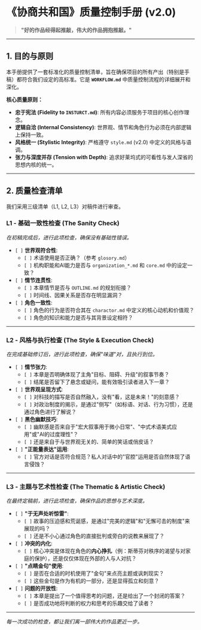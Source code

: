 # 《协商共和国》质量控制手册 (v2.0)

> **"好的作品经得起推敲，伟大的作品拥抱推敲。"**

---

## 1. 目的与原则

本手册提供了一套标准化的质量控制清单，旨在确保项目的所有产出（特别是手稿）都符合我们设定的高标准。它是 **`WORKFLOW.md`** 中质量控制流程的详细展开和深化。

**核心质量原则：**
- **忠于宪法 (Fidelity to `INSTURCT.md`)**: 所有内容必须服务于项目的核心创作理念。
- **逻辑自洽 (Internal Consistency)**: 世界观、情节和角色行为必须在内部逻辑上保持一致。
- **风格统一 (Stylistic Integrity)**: 严格遵守 `style.md` (v2.0) 中定义的风格与语调。
- **张力与深度并存 (Tension with Depth)**: 追求好莱坞式的可看性与发人深省的思想内核的统一。

---

## 2. 质量检查清单

我们采用三级清单（L1, L2, L3）对稿件进行审查。

### **L1 - 基础一致性检查 (The Sanity Check)**
*在初稿完成后，进行此项检查，确保没有基础性错误。*

- `[ ]` **世界观符合性**:
    - `[ ]` 术语使用是否正确？（参考 `glosory.md`）
    - `[ ]` 机构职能和AI能力是否与 `organization_*.md` 和 `core.md` 中的设定一致？
- `[ ]` **情节连贯性**:
    - `[ ]` 本章情节是否与 `OUTLINE.md` 的规划衔接？
    - `[ ]` 时间线、因果关系是否存在明显漏洞？
- `[ ]` **角色一致性**:
    - `[ ]` 角色的行为是否符合其在 `charactor.md` 中定义的核心动机和价值观？
    - `[ ]` 角色的知识和能力是否与其背景设定相符？

---

### **L2 - 风格与执行检查 (The Style & Execution Check)**
*在完成基础修订后，进行此项检查，确保"味道"对，且执行到位。*

- `[ ]` **情节张力**:
    - `[ ]` 本章是否明确体现了主角"目标、阻碍、升级"的叙事节奏？
    - `[ ]` 结尾是否留下了悬念或疑问，能有效吸引读者进入下一章？
- `[ ]` **世界观呈现方式**:
    - `[ ]` 对科技的描写是否自然融入，没有"看，这是未来！"的刻意感？
    - `[ ]` 对政治制度的揭示，是通过"侧写"（如标语、对话、行为习惯），还是通过角色进行了解说？
- `[ ]` **黑色幽默技巧**:
    - `[ ]` 幽默感是否来自于"宏大叙事用于微小日常"、"中式术语美式应用"或"AI的过度理性"？
    - `[ ]` 还是来自于与世界观无关的、简单的笑话或俏皮话？
- `[ ]` **"正能量表达"运用**:
    - `[ ]` 官方对话是否符合规范？私人对话中的"官腔"运用是否自然体现了语言侵蚀？

---

### **L3 - 主题与艺术性检查 (The Thematic & Artistic Check)**
*在最终定稿前，进行此项检查，确保作品的思想与艺术深度。*

- `[ ]` **"于无声处听惊雷"**:
    - `[ ]` 故事的压迫感和荒诞感，是通过"完美的逻辑"和"无懈可击的制度"来展现的吗？
    - `[ ]` 还是不小心通过角色的直接批判或旁白的说教来展现了？
- `[ ]` **冲突的内化**:
    - `[ ]` 核心冲突是体现在角色的**内心挣扎**（例：斯蒂芬对秩序的渴望与对家庭的保护），还是仅仅体现在外部的人与人对抗？
- `[ ]` **"点睛金句"使用**:
    - `[ ]` 是否在合适的时机使用了"金句"来点亮主题或讽刺现实？
    - `[ ]` 这些金句是作为有机的一部分，还是显得孤立和刻意？
- `[ ]` **问题的开放性**:
    - `[ ]` 本章是提出了一个值得思考的问题，还是给出了一个封闭的答案？
    - `[ ]` 是否成功地将判断的权力和思考的乐趣交给了读者？

---
*每一次成功的检查，都让我们离一部伟大的作品更近一步。*
